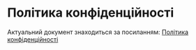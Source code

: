 # Політика конфіденційності

Актуальний документ знаходиться за посиланням: [Політика конфіденційності](https://gligle.app/privacy-policy)

